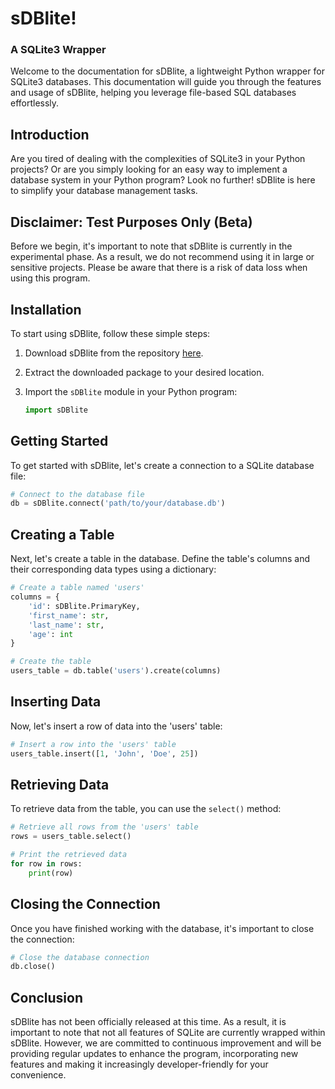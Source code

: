 # sDBlite!

### A SQLite3 Wrapper

Welcome to the documentation for sDBlite, a lightweight Python wrapper for SQLite3 databases. This documentation will guide you through the features and usage of sDBlite, helping you leverage file-based SQL databases effortlessly.

## Introduction

Are you tired of dealing with the complexities of SQLite3 in your Python projects? Or are you simply looking for an easy way to implement a database system in your Python program? Look no further! sDBlite is here to simplify your database management tasks.

## Disclaimer: Test Purposes Only (Beta)

Before we begin, it's important to note that sDBlite is currently in the experimental phase. As a result, we do not recommend using it in large or sensitive projects. Please be aware that there is a risk of data loss when using this program.

## Installation

To start using sDBlite, follow these simple steps:

1. Download sDBlite from the repository [here](https://github.com/your-repository-link).

1. Extract the downloaded package to your desired location.

1. Import the `sDBlite` module in your Python program:

   ```python
   import sDBlite
   ```

## Getting Started

To get started with sDBlite, let's create a connection to a SQLite database file:

```python
# Connect to the database file
db = sDBlite.connect('path/to/your/database.db')
```

## Creating a Table

Next, let's create a table in the database. Define the table's columns and their corresponding data types using a dictionary:

```python
# Create a table named 'users'
columns = {
    'id': sDBlite.PrimaryKey,
    'first_name': str,
    'last_name': str,
    'age': int
}

# Create the table
users_table = db.table('users').create(columns)
```

## Inserting Data

Now, let's insert a row of data into the 'users' table:

```python
# Insert a row into the 'users' table
users_table.insert([1, 'John', 'Doe', 25])
```

## Retrieving Data

To retrieve data from the table, you can use the `select()` method:

```python
# Retrieve all rows from the 'users' table
rows = users_table.select()

# Print the retrieved data
for row in rows:
    print(row)
```

## Closing the Connection

Once you have finished working with the database, it's important to close the connection:

```python
# Close the database connection
db.close()
```

## Conclusion

sDBlite has not been officially released at this time. As a result, it is important to note that not all features of SQLite are currently wrapped within sDBlite. However, we are committed to continuous improvement and will be providing regular updates to enhance the program, incorporating new features and making it increasingly developer-friendly for your convenience.

